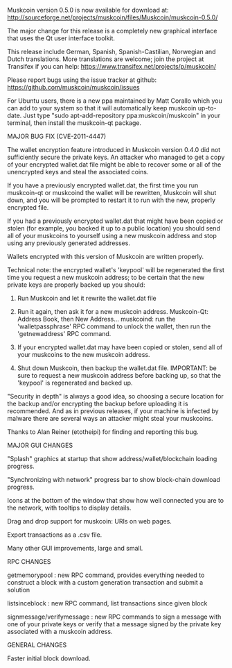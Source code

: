 Muskcoin version 0.5.0 is now available for download at:
http://sourceforge.net/projects/muskcoin/files/Muskcoin/muskcoin-0.5.0/

The major change for this release is a completely new graphical interface that uses the Qt user interface toolkit.

This release include German, Spanish, Spanish-Castilian, Norwegian and Dutch translations. More translations are welcome; join the project at Transifex if you can help:
https://www.transifex.net/projects/p/muskcoin/

Please report bugs using the issue tracker at github:
https://github.com/muskcoin/muskcoin/issues

For Ubuntu users, there is a new ppa maintained by Matt Corallo which you can add to your system so that it will automatically keep muskcoin up-to-date.  Just type "sudo apt-add-repository ppa:muskcoin/muskcoin" in your terminal, then install the muskcoin-qt package.

MAJOR BUG FIX  (CVE-2011-4447)

The wallet encryption feature introduced in Muskcoin version 0.4.0 did not sufficiently secure the private keys. An attacker who
managed to get a copy of your encrypted wallet.dat file might be able to recover some or all of the unencrypted keys and steal the
associated coins.

If you have a previously encrypted wallet.dat, the first time you run muskcoin-qt or muskcoind the wallet will be rewritten, Muskcoin will
shut down, and you will be prompted to restart it to run with the new, properly encrypted file.

If you had a previously encrypted wallet.dat that might have been copied or stolen (for example, you backed it up to a public
location) you should send all of your muskcoins to yourself using a new muskcoin address and stop using any previously generated addresses.

Wallets encrypted with this version of Muskcoin are written properly.

Technical note: the encrypted wallet's 'keypool' will be regenerated the first time you request a new muskcoin address; to be certain that the
new private keys are properly backed up you should:

1. Run Muskcoin and let it rewrite the wallet.dat file

2. Run it again, then ask it for a new muskcoin address.
Muskcoin-Qt: Address Book, then New Address...
muskcoind: run the 'walletpassphrase' RPC command to unlock the wallet,  then run the 'getnewaddress' RPC command.

3. If your encrypted wallet.dat may have been copied or stolen, send  all of your muskcoins to the new muskcoin address.

4. Shut down Muskcoin, then backup the wallet.dat file.
IMPORTANT: be sure to request a new muskcoin address before backing up, so that the 'keypool' is regenerated and backed up.

"Security in depth" is always a good idea, so choosing a secure location for the backup and/or encrypting the backup before uploading it is recommended. And as in previous releases, if your machine is infected by malware there are several ways an attacker might steal your muskcoins.

Thanks to Alan Reiner (etotheipi) for finding and reporting this bug.

MAJOR GUI CHANGES

"Splash" graphics at startup that show address/wallet/blockchain loading progress.

"Synchronizing with network" progress bar to show block-chain download progress.

Icons at the bottom of the window that show how well connected you are to the network, with tooltips to display details.

Drag and drop support for muskcoin: URIs on web pages.

Export transactions as a .csv file.

Many other GUI improvements, large and small.

RPC CHANGES

getmemorypool : new RPC command, provides everything needed to construct a block with a custom generation transaction and submit a solution

listsinceblock : new RPC command, list transactions since given block

signmessage/verifymessage : new RPC commands to sign a message with one of your private keys or verify that a message signed by the private key associated with a muskcoin address.

GENERAL CHANGES

Faster initial block download.
